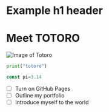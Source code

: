 # Example h1 header
# Meet TOTORO
![Image of Totoro](https://static.wikia.nocookie.net/p__/images/7/7b/My_Neighbor_Totoro.png/revision/latest/scale-to-width-down/250?cb=20200722005535&path-prefix=protagonist)
```python
print("totoro")

```
```javascript
const pi=3.14
```
- [ ] Turn on GitHub Pages
- [ ] Outline my portfolio
- [ ] Introduce myself to the world
